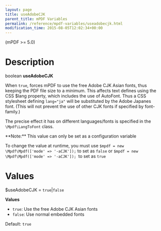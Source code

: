 ```yaml
---
layout: page
title: useAdobeCJK
parent_title: mPDF Variables
permalink: /reference/mpdf-variables/useadobecjk.html
modification_time: 2015-08-05T12:02:34+00:00
---
```


(mPDF >= 5.0)

# Description

boolean **useAdobeCJK**

When `true`, forces mPDF to use the free Adobe CJK Asian fonts, thus keeping the PDF file
size to a minimum. This affects text defines using the CSS <span class="parameter">$lang</span> property, which includes
the use of AutoFont. Thus a CSS stylesheet defining `lang="ja"` will be substituted by the Adobe Japanes font. (This
will not prevent the use of other CJK fonts if specified by font-family.)

The precise effect it has on different languages/fonts is specified in the `\Mpdf\LangToFont` class.

<div class="alert alert-info" role="alert" markdown="1">
  **Note:** This value can only be set as a configuration variable
  
  To change the value at runtime, you must use `$mpdf = new \Mpdf\Mpdf(['mode' => '-aCJK']);` to set as
  `false` or `$mpdf = new \Mpdf\Mpdf(['mode' => '-aCJK']); `to set as
  `true`
</div>

# Values

<span class="parameter">$useAdobeCJK</span> = `true`\|`false`

**Values**

* `true`: Use the free Adobe CJK Asian fonts
* `false`: Use normal embedded fonts

Default: `true`